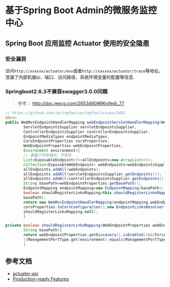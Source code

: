 # 基于Spring Boot Admin的微服务监控中心

## Spring Boot 应用监控 Actuator 使用的安全隐患

### 安全漏洞

访问`http://xxxxxx/actuator/env`或者`http://xxxxxx/actuator/trace`等地址，泄漏了内部机器ip、端口、访问路径、系统环境变量的配置等信息.

### Springboot2.6.3不兼容swagger3.0.0问题

> 参考： http://doc.jeecg.com/2653460#6Knife4j_77

```java
// https://github.com/springfox/springfox/issues/3462
@Bean
public WebMvcEndpointHandlerMapping webEndpointServletHandlerMapping(WebEndpointsSupplier webEndpointsSupplier,
        ServletEndpointsSupplier servletEndpointsSupplier,
        ControllerEndpointsSupplier controllerEndpointsSupplier,
        EndpointMediaTypes endpointMediaTypes,
        CorsEndpointProperties corsProperties,
        WebEndpointProperties webEndpointProperties,
        Environment environment){
        // 暴露了所有端点，不安全
        List<ExposableEndpoint<?>>allEndpoints=new ArrayList<>();
        Collection<ExposableWebEndpoint> webEndpoints=webEndpointsSupplier.getEndpoints();
        allEndpoints.addAll(webEndpoints);
        allEndpoints.addAll(servletEndpointsSupplier.getEndpoints());
        allEndpoints.addAll(controllerEndpointsSupplier.getEndpoints());
        String basePath=webEndpointProperties.getBasePath();
        EndpointMapping endpointMapping=new EndpointMapping(basePath);
        boolean shouldRegisterLinksMapping=this.shouldRegisterLinksMapping(webEndpointProperties,environment,
        basePath);
        return new WebMvcEndpointHandlerMapping(endpointMapping,webEndpoints,endpointMediaTypes,
        corsProperties.toCorsConfiguration(),new EndpointLinksResolver(allEndpoints,basePath),
        shouldRegisterLinksMapping,null);
        }

private boolean shouldRegisterLinksMapping(WebEndpointProperties webEndpointProperties,Environment environment,
        String basePath){
        return webEndpointProperties.getDiscovery().isEnabled()&&(StringUtils.hasText(basePath)
        ||ManagementPortType.get(environment).equals(ManagementPortType.DIFFERENT));
        }
```

## 参考文档

- [actuator-api](https://docs.spring.io/spring-boot/docs/2.6.3/actuator-api/htmlsingle/)
- [Production-ready Features](https://docs.spring.io/spring-boot/docs/2.6.3/reference/html/actuator.html#actuator)